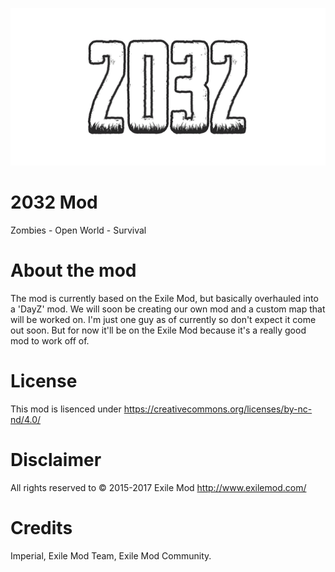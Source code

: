 ![alt text](2032.png "2032 Mod")

# 2032 Mod
Zombies - Open World - Survival

# About the mod
The mod is currently based on the Exile Mod, but basically overhauled into a 'DayZ' mod. We will soon be creating our own mod and a custom map that will be worked on. I'm just one guy as of currently so don't expect it come out soon. But for now it'll be on the Exile Mod because it's a really good mod to work off of.

# License
This mod is lisenced under https://creativecommons.org/licenses/by-nc-nd/4.0/

# Disclaimer
All rights reserved to © 2015-2017 Exile Mod
http://www.exilemod.com/

# Credits
Imperial,
Exile Mod Team,
Exile Mod Community.
